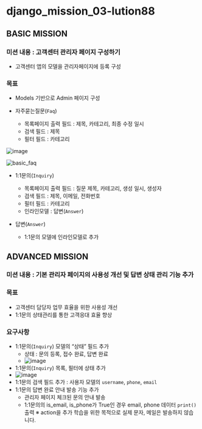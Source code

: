 # django_mission_03-lution88

## BASIC MISSION
### 미션 내용 : 고객센터 관리자 페이지 구성하기

- 고객센터 앱의 모델을 관리자페이지에 등록 구성

### 목표

- Models 기반으로 Admin 페이지 구성

- 자주묻는질문(`Faq`)
    - 목록페이지 출력 필드 : 제목, 카테고리, 최종 수정 일시
    - 검색 필드 : 제목
    - 필터 필드 : 카테고리

![image](https://user-images.githubusercontent.com/78908697/166296737-a5051021-52f3-4a67-b2c7-e64ee58ff208.png)
 

![basic_faq](https://user-images.githubusercontent.com/78908697/166300990-8ed6e121-2698-4e0b-b131-6d19a903eab5.gif)

- 1:1문의(`Inquiry`)
    - 목록페이지 출력 필드 : 질문 제목, 카테고리, 생성 일시, 생성자
    - 검색 필드 : 제목, 이메일, 전화번호
    - 필터 필드 : 카테고리
    - 인라인모델 : 답변(`Answer`)

- 답변(`Answer`)
    - 1:1문의 모델에 인라인모델로 추가



## ADVANCED MISSION
### 미션 내용 : 기본 관리자 페이지의 사용성 개선 및 답변 상태 관리 기능 추가

### 목표

- 고객센터 담당자 업무 효율을 위한 사용성 개선
- 1:1문의 상태관리를 통한 고객응대 효율 향상

### 요구사항

- 1:1문의(`Inquiry`) 모델의 “상태” 필드 추가
    - 상태 : 문의 등록, 접수 완료, 답변 완료
    - ![image](https://user-images.githubusercontent.com/78908697/166298672-fd224f3e-cadd-47be-a5fa-f802c9f6d0ce.png)
- 1:1문의(`Inquiry`) 목록, 필터에 상태 추가
- ![image](https://user-images.githubusercontent.com/78908697/166298524-7a73de87-b26a-47d7-938f-97af85fb0a09.png)
- 1:1문의 검색 필드 추가 : 사용자 모델의 `username`, `phone`, `email`
- 1:1문의 답변 완료 안내 발송 기능 추가
    - 관리자 페이지 체크된 문의 안내 발송
    - 1:1문의의 is_email, is_phone가 True인 경우 email, phone 데이터 `print()` 출력
        ※ action을 추가 학습을 위한 목적으로 실제 문자, 메일은 발송하지 않습니다.





